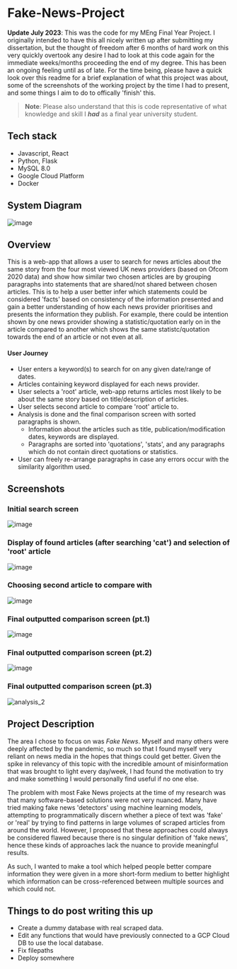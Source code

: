# Fake-News-Project

**Update July 2023**: This was the code for my MEng Final Year Project. 
I originally intended to have this all nicely written up after submitting my dissertation, but the thought of freedom after 6 months of hard work on this very quickly overtook any desire I had to look at this code again for the immediate weeks/months proceeding the end of my degree. This has been an ongoing feeling until as of late. For the time being, please have a quick look over this readme for a brief explanation of what this project was about, some of the screenshots of the working project by the time I had to present, and some things I aim to do to offically 'finish' this.

> **Note**: Please also understand that this is code representative of what knowledge and skill I **_had_** as a final year university student.

## Tech stack
- Javascript, React
- Python, Flask
- MySQL 8.0
- Google Cloud Platform
- Docker

## System Diagram
![image](https://github.com/hotinglok/Fake-News-Project/assets/53564281/938092a2-4ef2-452e-bca1-797dc67d7f87)

## Overview
This is a web-app that allows a user to search for news articles about the same story from the four most viewed UK news providers (based on Ofcom 2020 data) and show how similar two chosen articles are by grouping paragraphs into statements that are shared/not shared between chosen articles. This is to help a user better infer which statements could be considered 'facts' based on consistency of the information presented and gain a better understanding of how each news provider prioritises and presents the information they publish. For example, there could be intention shown by one news provider showing a statistic/quotation early on in the article compared to another which shows the same statistc/quotation towards the end of an article or not even at all. 

#### User Journey
- User enters a keyword(s) to search for on any given date/range of dates.
- Articles containing keyword displayed for each news provider.
- User selects a 'root' article, web-app returns articles most likely to be about the same story based on title/description of articles.
- User selects second article to compare 'root' article to.
- Analysis is done and the final comparison screen with sorted paragraphs is shown.
  - Information about the articles such as title, publication/modification dates, keywords are displayed.
  - Paragraphs are sorted into 'quotations', 'stats', and any paragraphs which do not contain direct quotations or statistics.
- User can freely re-arrange paragraphs in case any errors occur with the similarity algorithm used.

## Screenshots
### Initial search screen
![image](https://github.com/hotinglok/Fake-News-Project/assets/53564281/cb1bc735-9b57-4a03-8721-4e8c979461bc)

### Display of found articles (after searching 'cat') and selection of 'root' article
![image](https://github.com/hotinglok/Fake-News-Project/assets/53564281/b92f74a0-40f4-46eb-9203-3ae3cf5bd062)

### Choosing second article to compare with
![image](https://github.com/hotinglok/Fake-News-Project/assets/53564281/22412160-f5e4-4d1c-8743-1cecb223f26f)

### Final outputted comparison screen (pt.1)
![image](https://github.com/hotinglok/Fake-News-Project/assets/53564281/cd5d2ca0-e0a5-45b7-8f1a-cdf3cf5ae778)

### Final outputted comparison screen (pt.2)
![image](https://github.com/hotinglok/Fake-News-Project/assets/53564281/90060339-0027-4346-8be6-146ee843633c)

### Final outputted comparison screen (pt.3)
![analysis_2](https://github.com/hotinglok/Fake-News-Project/assets/53564281/d157c30e-ecab-4474-a00b-05fd7d47ddb9)

## Project Description
The area I chose to focus on was _Fake News_. Myself and many others were deeply affected by the pandemic, so much so that I found myself very reliant on news media in the hopes that things could get better. Given the spike in relevancy of this topic with the incredible amount of misinformation that was brought to light every day/week, I had found the motivation to try and make something I would personally find useful if no one else.

The problem with most Fake News projects at the time of my research was that many software-based solutions were not very nuanced. Many have tried making fake news 'detectors' using machine learning models, attempting to programmatically discern whether a piece of text was 'fake' or 'real' by trying to find patterns in large volumes of scraped articles from around the world. However, I proposed that these approaches could always be considered flawed because there is no singular definition of 'fake news', hence these kinds of approaches lack the nuance to provide meaningful results.

As such, I wanted to make a tool which helped people better compare information they were given in a more short-form medium to better highlight which information can be cross-referenced between multiple sources and which could not.

## Things to do post writing this up
- Create a dummy database with real scraped data.
- Edit any functions that would have previously connected to a GCP Cloud DB to use the local database.
- Fix filepaths
- Deploy somewhere
